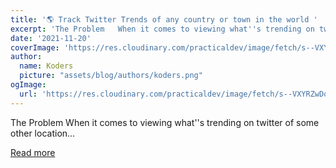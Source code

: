 ```yaml
---
title: '🌎 Track Twitter Trends of any country or town in the world '
excerpt: 'The Problem   When it comes to viewing what''s trending on twitter of some other location...'
date: '2021-11-20'
coverImage: 'https://res.cloudinary.com/practicaldev/image/fetch/s--VXYRZwDq--/c_imagga_scale,f_auto,fl_progressive,h_420,q_auto,w_1000/https://dev-to-uploads.s3.amazonaws.com/uploads/articles/he0e1jom8o7ntpd95wg0.png'
author:
  name: Koders
  picture: "assets/blog/authors/koders.png"
ogImage:
  url: 'https://res.cloudinary.com/practicaldev/image/fetch/s--VXYRZwDq--/c_imagga_scale,f_auto,fl_progressive,h_420,q_auto,w_1000/https://dev-to-uploads.s3.amazonaws.com/uploads/articles/he0e1jom8o7ntpd95wg0.png'
---
```


The Problem   When it comes to viewing what''s trending on twitter of some other location...

[Read more](https://dev.to/ayush_singh_dev/track-twitter-trends-of-any-country-or-town-in-the-world-28b2)
